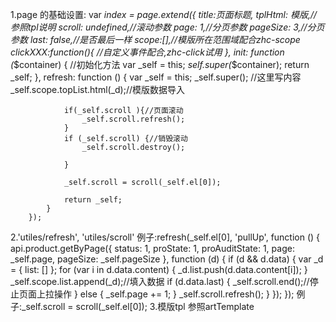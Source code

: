 1.page 的基础设置:
     var _index = page.extend({
            title:$页面标题$,
            tplHtml: $模版$,//参照tpl说明
            scroll: undefined,//滚动参数
            page: 1,//分页参数
            pageSize: 3,//分页参数
            last: false,//是否最后一样
            scope:[],//模版所在范围域配合zhc-scope
            clickXXX:function(){
               //自定义事件配合,zhc-click试用
            },
            init: function (_$container) {
            //初始化方法
                var _self = this;
                _self.super(_$container);
                return _self;
            },
            refresh: function () {
                var _self = this;
                _self.super();
                //这里写内容
                _self.scope.topList.html(_d);//模版数据导入

                if(_self.scroll ){//页面滚动
                    _self.scroll.refresh();
                }
                if (_self.scroll) {//销毁滚动
                    _self.scroll.destroy();

                }

                _self.scroll = scroll(_self.el[0]);

                return _self;
            }
        });
2.'utiles/refresh', 'utiles/scroll'
例子:refresh(_self.el[0], 'pullUp', function () {
                            api.product.getByPage({
                                status: 1,
                                proState: 1,
                                proAuditState: 1,
                                page: _self.page,
                                pageSize: _self.pageSize
                            }, function (d) {
                                if (d && d.data) {
                                    var _d = {
                                        list: []
                                    };
                                    for (var i in d.data.content) {
                                        _d.list.push(d.data.content[i]);
                                    }
                                    _self.scope.list.append(_d);//填入数据
                                    if (d.data.last) {
                                        _self.scroll.end();//停止页面上拉操作
                                    } else {
                                        _self.page += 1;
                                    }
                                    _self.scroll.refresh();
                                }
                            });
                        });
例子:_self.scroll = scroll(_self.el[0]);
3.模版tpl 参照artTemplate